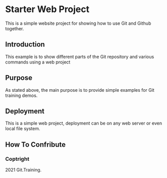 # Starter Web Project

This is a simple website project for showing how to use Git and Github together.

## Introduction

This example is to show different parts of the Git repository and various commands using a web project 

## Purpose

As stated above, the main purpose is to provide simple examples for Git training demos.

## Deployment

This is a simple web project, deployment can be on any web server or even local file system.

## How To Confribute

### Coptright 

2021 Git.Training.
